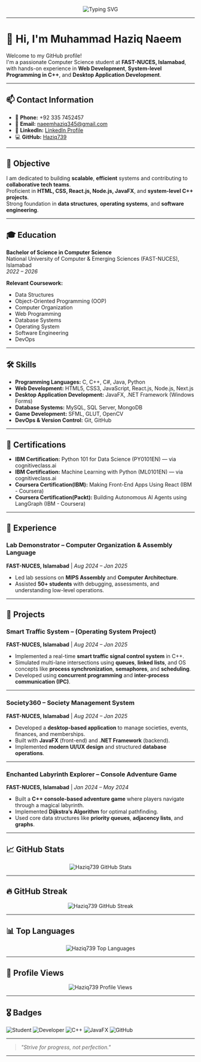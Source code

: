 <!-- Banner Image -->
<p align="center">
  <img src="https://readme-typing-svg.herokuapp.com?font=Fira+Code&size=28&pause=1000&center=true&vCenter=true&width=1000&lines=Hi+there%2C+I'm+Muhammad+Haziq+Naeem+%F0%9F%91%8B;Welcome+to+my+GitHub+Profile!;Computer+Science+Student+at+FAST-NUCES;Passionate+about+Web+and+System+Development" alt="Typing SVG" />
</p>

---

# 👋 Hi, I'm Muhammad Haziq Naeem

Welcome to my GitHub profile!  
I'm a passionate Computer Science student at **FAST-NUCES, Islamabad**, with hands-on experience in **Web Development**, **System-level Programming in C++**, and **Desktop Application Development**.

---

## 📫 Contact Information

- 📱 **Phone:** +92 335 7452457  
- 📧 **Email:** naeemhaziq345@gmail.com  
- 🔗 **LinkedIn:** [LinkedIn Profile](https://www.linkedin.com/in/muhammad-haziq-naeem-b49684315/)
- 💻 **GitHub:** [Haziq739](https://github.com/Haziq739)

---

## 🎯 Objective

I am dedicated to building **scalable**, **efficient** systems and contributing to **collaborative tech teams**.  
Proficient in **HTML, CSS, React.js, Node.js, JavaFX**, and **system-level C++ projects**.  
Strong foundation in **data structures**, **operating systems**, and **software engineering**.

---

## 🎓 Education

**Bachelor of Science in Computer Science**  
National University of Computer & Emerging Sciences (FAST-NUCES), Islamabad  
_2022 – 2026_

**Relevant Coursework:**
- Data Structures
- Object-Oriented Programming (OOP)
- Computer Organization
- Web Programming
- Database Systems
- Operating System
- Software Engineering
- DevOps

---

## 🛠️ Skills

- **Programming Languages:** C, C++, C#, Java, Python
- **Web Development:** HTML5, CSS3, JavaScript, React.js, Node.js, Next.js
- **Desktop Application Development:** JavaFX, .NET Framework (Windows Forms)
- **Database Systems:** MySQL, SQL Server, MongoDB
- **Game Development:** SFML, GLUT, OpenCV
- **DevOps & Version Control:** Git, GitHub

---

## 📜 Certifications

- **IBM Certification:** Python 101 for Data Science (PY0101EN) — via cognitiveclass.ai
- **IBM Certification:** Machine Learning with Python (ML0101EN) — via cognitiveclass.ai
- **Coursera Certification(IBM):** Making Front-End Apps Using React (IBM - Coursera)
- **Coursera Certification(Packt):** Building Autonomous AI Agents using LangGraph (IBM - Coursera)
---

## 💼 Experience

### Lab Demonstrator – Computer Organization & Assembly Language  
**FAST-NUCES, Islamabad** | _Aug 2024 – Jan 2025_

- Led lab sessions on **MIPS Assembly** and **Computer Architecture**.
- Assisted **50+ students** with debugging, assessments, and understanding low-level operations.

---

## 🚀 Projects

### Smart Traffic System – (Operating System Project)  
**FAST-NUCES, Islamabad** | _Aug 2024 – Jan 2025_

- Implemented a real-time **smart traffic signal control system** in C++.
- Simulated multi-lane intersections using **queues**, **linked lists**, and OS concepts like **process synchronization**, **semaphores**, and **scheduling**.
- Developed using **concurrent programming** and **inter-process communication (IPC)**.

---

### Society360 – Society Management System  
**FAST-NUCES, Islamabad** | _Aug 2024 – Jan 2025_

- Developed a **desktop-based application** to manage societies, events, finances, and memberships.
- Built with **JavaFX** (front-end) and **.NET Framework** (backend).
- Implemented **modern UI/UX design** and structured **database operations**.

---

### Enchanted Labyrinth Explorer – Console Adventure Game  
**FAST-NUCES, Islamabad** | _Jan 2024 – May 2024_

- Built a **C++ console-based adventure game** where players navigate through a magical labyrinth.
- Implemented **Dijkstra’s Algorithm** for optimal pathfinding.
- Used core data structures like **priority queues**, **adjacency lists**, and **graphs**.

---

## 📈 GitHub Stats

<p align="center">
  <img src="https://github-readme-stats.vercel.app/api?username=Haziq739&show_icons=true&theme=tokyonight" alt="Haziq739 GitHub Stats" />
</p>

---

## 🔥 GitHub Streak

<p align="center">
  <img src="https://streak-stats.demolab.com/?user=Haziq739&theme=tokyonight" alt="Haziq739 GitHub Streak" />
</p>

---

## 📊 Top Languages

<p align="center">
  <img src="https://github-readme-stats.vercel.app/api/top-langs/?username=Haziq739&layout=compact&theme=tokyonight" alt="Haziq739 Top Languages" />
</p>

---

## 🧮 Profile Views

<p align="center">
  <img src="https://komarev.com/ghpvc/?username=Haziq739&label=Profile%20views&color=0e75b6&style=flat" alt="Haziq739 Profile Views" />
</p>

---

## 🎖️ Badges

![Student](https://img.shields.io/badge/Student-Computer_Science-blue)
![Developer](https://img.shields.io/badge/Web-Developer-orange)
![C++](https://img.shields.io/badge/C++-Proficient-brightgreen)
![JavaFX](https://img.shields.io/badge/JavaFX-Developer-yellow)
![GitHub](https://img.shields.io/badge/GitHub-User-lightgrey)

---
> _"Strive for progress, not perfection."_

---
